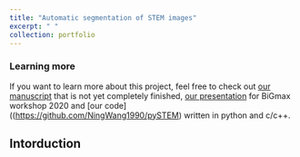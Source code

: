 ```yaml
---
title: "Automatic segmentation of STEM images"
excerpt: " "
collection: portfolio
---
```


### Learning more
If you want to learn more about this project, feel free to check out [our manuscript](https://github.com/NingWang1990/pySTEM/blob/master/paper/paper_segmentation.pdf?raw=true) that is not yet completely finished, [our presentation](https://github.com/NingWang1990/pySTEM/blob/master/slides/BiGmax2020.pdf?raw=true) for BiGmax workshop 2020 and [our code]((https://github.com/NingWang1990/pySTEM) written in python and c/c++. 

## Intorduction

